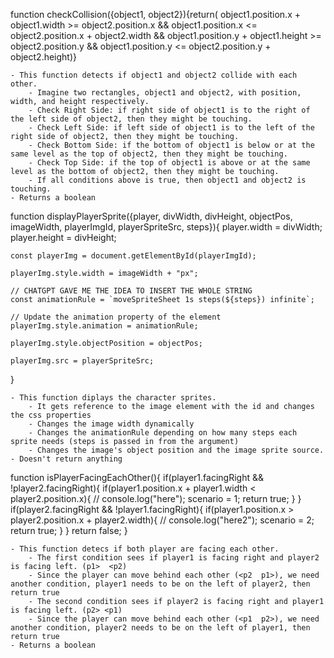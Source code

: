 <!-- Course: SENG 513 -->
<!-- Date: OCT 22, 2023 -->
<!-- Assignment 3 -->
<!-- Name: Carlos Sujanto -->
<!-- UCID: 30143341 -->
function checkCollision({object1, object2}){return(
           object1.position.x + object1.width >= object2.position.x 
        && object1.position.x <= object2.position.x + object2.width
        && object1.position.y + object1.height >= object2.position.y
        && object1.position.y <= object2.position.y + object2.height)}

    - This function detects if object1 and object2 collide with each other.
        - Imagine two rectangles, object1 and object2, with position, width, and height respectively.
        - Check Right Side: if right side of object1 is to the right of the left side of object2, then they might be touching.
        - Check Left Side: if left side of object1 is to the left of the right side of object2, then they might be touching.
        - Check Bottom Side: if the bottom of object1 is below or at the same level as the top of object2, then they might be touching.
        - Check Top Side: if the top of object1 is above or at the same level as the bottom of object2, then they might be touching.
        - If all conditions above is true, then object1 and object2 is touching.
    - Returns a boolean


function displayPlayerSprite({player, divWidth, divHeight, objectPos, imageWidth, playerImgId, playerSpriteSrc, steps}){
    player.width = divWidth;
    player.height = divHeight;

    const playerImg = document.getElementById(playerImgId);

    playerImg.style.width = imageWidth + "px";

    // CHATGPT GAVE ME THE IDEA TO INSERT THE WHOLE STRING
    const animationRule = `moveSpriteSheet 1s steps(${steps}) infinite`; 

    // Update the animation property of the element
    playerImg.style.animation = animationRule;

    playerImg.style.objectPosition = objectPos;

    playerImg.src = playerSpriteSrc;
}

    - This function diplays the character sprites.
        - It gets reference to the image element with the id and changes the css properties
        - Changes the image width dynamically
        - Changes the animationRule depending on how many steps each sprite needs (steps is passed in from the argument)
        - Changes the image's object position and the image sprite source.
    - Doesn't return anything


function isPlayerFacingEachOther(){
    if(player1.facingRight && !player2.facingRight){
        if(player1.position.x + player1.width < player2.position.x){
            // console.log("here");
            scenario = 1;
            return true;
        }
    }
    if(player2.facingRight && !player1.facingRight){
        if(player1.position.x > player2.position.x + player2.width){
            // console.log("here2");
            scenario = 2;
            return true;
        }
    }
    return false;
}

    - This function detecs if both player are facing each other.
        - The first condition sees if player1 is facing right and player2 is facing left. (p1>  <p2)
        - Since the player can move behind each other (<p2  p1>), we need another condition, player1 needs to be on the left of player2, then return true
        - The second condition sees if player2 is facing right and player1 is facing left. (p2> <p1)
        - Since the player can move behind each other (<p1  p2>), we need another condition, player2 needs to be on the left of player1, then return true
    - Returns a boolean